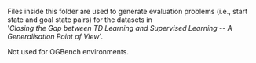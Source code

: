 Files inside this folder are used to generate evaluation problems (i.e., start state and goal state pairs) for the datasets in  
'*Closing the Gap between TD Learning and Supervised Learning -- A Generalisation Point of View*'.

Not used for OGBench environments.